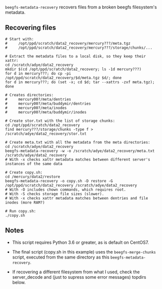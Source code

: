 `beegfs-metadata-recovery` recovers files from a broken beegfs filesystem's metadata.

## Recovering files

```
# Start with:
#     /opt/ppd/scratch/data2_recovery/mercury???/meta.tgz
#     /opt/ppd/scratch/data2_recovery/mercury???/storage/chunks/...

# Extract the metadata files to a local disk, so they keep their xattr:
cd /scratch/adye/data2_recovery
mkdir $(cd /opt/ppd/scratch/data2_recovery; ls -1d mercury???)
for d in mercury???; do cp -pi /opt/ppd/scratch/data2_recovery/$d/meta.tgz $d/; done
for d in mercury???; do (set -x; cd $d; tar --xattrs -zxf meta.tgz); done

# Creates directories:
#     mercury00?/meta/dentries
#     mercury00?/meta/buddymir/dentries
#     mercury00?/meta/inodes
#     mercury00?/meta/buddymir/inodes

# Create stor.txt with the list of storage chunks:
cd /opt/ppd/scratch/data2_recovery
find mercury???/storage/chunks -type f > /scratch/adye/data2_recovery/stor.txt

# Create meta.txt with all the metadata from the meta directories:
cd /scratch/adye/data2_recovery
beegfs-metadata-recovery -w -o /scratch/adye/data2_recovery/meta.txt /scratch/adye/data2_recovery
# With -x checks xattr metadata matches between different server's instances of the same data

# Create copy.sh:
cd /mercury/data2/restore
beegfs-metadata-recovery -o copy.sh -D restore -G /opt/ppd/scratch/data2_recovery /scratch/adye/data2_recovery
# With -O includes chown commands, which requires root.
# With -S checks storage file sizes (slower).
# With -x checks xattr metadata matches between dentries and file inodes (more RAM?)

# Run copy.sh:
./copy.sh
```

## Notes

* This script requires Python 3.6 or greater, as is default on CentOS7.

* The final script (copy.sh in this example) uses the `beegfs-merge-chunks` script,
executed from the same directory as this `beegfs-metadata-recovery`.

* If recovering a different filesystem from what I used, check the server_decode
and (just to supress some error messages) topdirs below.
